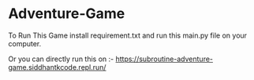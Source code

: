 # Adventure-Game
To Run This Game install requirement.txt and run this main.py file on your computer.

Or you can directly run this on :- https://subroutine-adventure-game.siddhantkcode.repl.run/
